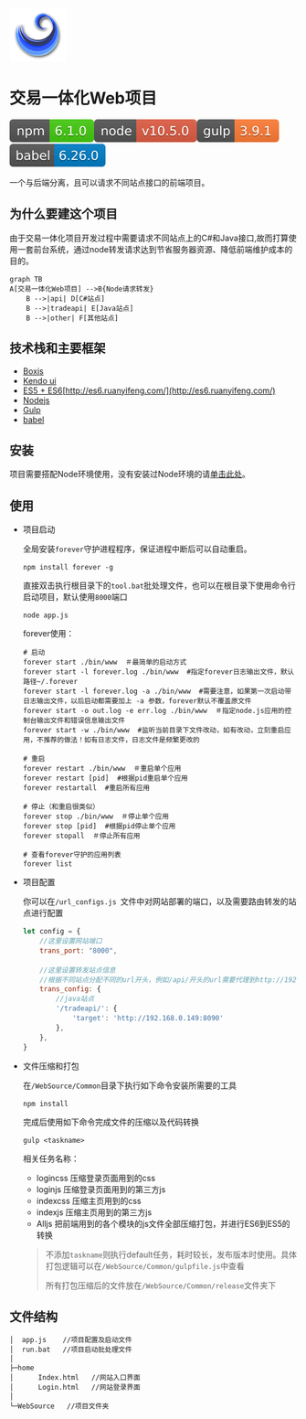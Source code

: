 <!--
 * @Author: 柯军
 * @Date: 2019-08-14 13:09:02
 * @Description: 
 -->
![logo](../../assets/logo.png)



# 交易一体化Web项目

![npm](../../assets/npm-6.1.0-brightgreen.svg)![node](../../assets/node-v10.5.0-red.svg)![gulp](../../assets/gulp-3.9.1-orange.svg)![babel](../../assets/babel-6.26.0-blue.svg)

一个与后端分离，且可以请求不同站点接口的前端项目。



## 为什么要建这个项目

由于交易一体化项目开发过程中需要请求不同站点上的C#和Java接口,故而打算使用一套前台系统，通过node转发请求达到节省服务器资源、降低前端维护成本的目的。

```mermaid
graph TB
A[交易一体化Web项目] -->B{Node请求转发}
    B -->|api| D[C#站点]
    B -->|tradeapi| E[Java站点]
    B -->|other| F[其他站点]
```



## 技术栈和主要框架

- [Boxjs](http://192.168.0.178:8080/doc/index.html#/api/Box)
- [Kendo ui](https://www.telerik.com/kendo-ui-html-framework-opt)
- [ES5 + ES6]()[http://es6.ruanyifeng.com/](http://es6.ruanyifeng.com/)
- [Nodejs]([http://nodejs.cn/](http://nodejs.cn/))
- [Gulp](https://www.gulpjs.com.cn/)
- [babel](https://www.babeljs.cn/)



## 安装

项目需要搭配Node环境使用，没有安装过Node环境的请[单击此处](https://www.runoob.com/nodejs/nodejs-install-setup.html)。



## 使用

- 项目启动

  全局安装`forever`守护进程程序，保证进程中断后可以自动重启。

  ```shell
  npm install forever -g
  ```

  直接双击执行根目录下的`tool.bat`批处理文件，也可以在根目录下使用命令行启动项目，默认使用`8000`端口

  ```shell
  node app.js
  ```

  forever使用：

  ```shell
  # 启动
  forever start ./bin/www  ＃最简单的启动方式
  forever start -l forever.log ./bin/www  #指定forever日志输出文件，默认路径~/.forever
  forever start -l forever.log -a ./bin/www  #需要注意，如果第一次启动带日志输出文件，以后启动都需要加上 -a 参数，forever默认不覆盖原文件
  forever start -o out.log -e err.log ./bin/www  ＃指定node.js应用的控制台输出文件和错误信息输出文件
  forever start -w ./bin/www  #监听当前目录下文件改动，如有改动，立刻重启应用，不推荐的做法！如有日志文件，日志文件是频繁更改的
  
  # 重启
  forever restart ./bin/www  ＃重启单个应用
  forever restart [pid]  #根据pid重启单个应用
  forever restartall  #重启所有应用
  
  # 停止（和重启很类似）
  forever stop ./bin/www  ＃停止单个应用
  forever stop [pid]  #根据pid停止单个应用
  forever stopall  ＃停止所有应用
  
  # 查看forever守护的应用列表
  forever list
  ```

  

- 项目配置

  你可以在`/url_configs.js `文件中对网站部署的端口，以及需要路由转发的站点进行配置

  ```js
  let config = {
      //这里设置网站端口
      trans_port: "8000",
  
      //这里设置转发站点信息
      //根据不同站点分配不同的url开头，例如/api/开头的url需要代理到http://192.168.0.149:8068这台服务器
      trans_config: {
          //java站点
          '/tradeapi/': {
              'target': 'http://192.168.0.149:8090'
          },
      },
  }
  ```

  

- 文件压缩和打包

  在`/WebSource/Common`目录下执行如下命令安装所需要的工具

  ```shell
  npm install 
  ```

  完成后使用如下命令完成文件的压缩以及代码转换

  ```shell
  gulp <taskname>
  ```

  相关任务名称：

  - logincss   压缩登录页面用到的css
  - loginjs   压缩登录页面用到的第三方js
  - indexcss   压缩主页用到的css
  - indexjs   压缩主页用到的第三方js
  - Alljs    把前端用到的各个模块的js文件全部压缩打包，并进行ES6到ES5的转换

  > 不添加`taskname`则执行default任务，耗时较长，发布版本时使用。具体打包逻辑可以在`/WebSource/Common/gulpfile.js`中查看
  >
  > 所有打包压缩后的文件放在`/WebSource/Common/release`文件夹下

  

## 文件结构

```
│  app.js    //项目配置及启动文件
│  run.bat   //项目启动批处理文件
│  
├─home
│      Index.html   //网站入口界面
│      Login.html   //网站登录界面
│      
└─WebSource	  //项目文件夹
```



